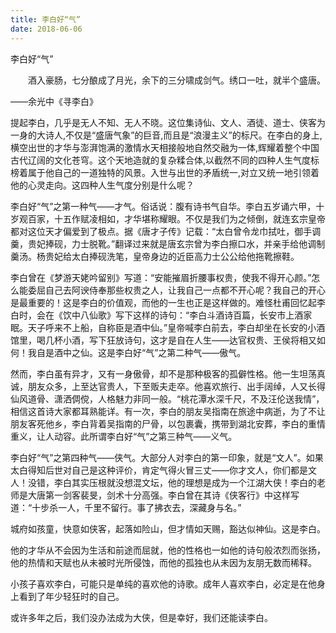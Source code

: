 ```yaml
---
title: 李白好“气”
date: 2018-06-06
---
```


李白好“气”

　　酒入豪肠，七分酿成了月光，余下的三分啸成剑气。绣口一吐，就半个盛唐。

——余光中《寻李白》

 

提起李白，几乎是无人不知、无人不晓。这位集诗仙、文人、酒徒、道士、侠客为一身的大诗人,不仅是“盛唐气象”的巨音,而且是“浪漫主义”的标尺。在李白的身上,横空出世的才华与澎湃饱满的激情水天相接般地自然交融为一体,辉耀着整个中国古代辽阔的文化苍穹。这个天地造就的复杂糅合体,以截然不同的四种人生气度标榜着属于他自己的一道独特的风景。入世与出世的矛盾统一,对立又统一地引领着他的心灵走向。这四种人生气度分别是什么呢？

李白好“气”之第一种气——才气。俗话说：腹有诗书气自华。李白五岁诵六甲，十岁观百家，十五作赋凌相如，才华堪称耀眼。不仅是我们为之倾倒，就连玄宗皇帝都对这位天才偏爱到了极点。据《唐才子传》记载：“太白曾令龙巾拭吐，御手调羹，贵妃捧砚，力士脱靴。”翻译过来就是唐玄宗曾为李白擦口水，并亲手给他调制羹汤。杨贵妃给太白捧砚洗笔，皇帝身边的近臣高力士公公给他拖靴擦鞋。

李白曾在《梦游天姥吟留别》写道：“安能摧眉折腰事权贵，使我不得开心颜。”怎么能委屈自己去阿谀侍奉那些权贵之人，让我自己一点都不开心呢？我自己的开心是最重要的！这是李白的价值观，而他的一生也正是这样做的。难怪杜甫回忆起李白时，会在《饮中八仙歌》写下这样的诗句：“李白斗酒诗百篇，长安市上酒家眠。天子呼来不上船，自称臣是酒中仙。”皇帝喊李白前去，李白却坐在长安的小酒馆里，喝几杯小酒，写下狂放诗句，这才是自在人生——达官权贵、王侯将相又如何！我自是酒中之仙。这是李白好“气”之第二种气——傲气。

然而，李白虽有异才，又有一身傲骨，却不是那种极客的孤僻性格。他一生坦荡真诚，朋友众多，上至达官贵人，下至贩夫走卒。他喜欢旅行、出手阔绰，人又长得仙风道骨、潇洒倜傥，人格魅力非同一般。“桃花潭水深千尺，不及汪伦送我情”，相信这首诗大家都耳熟能详。有一次，李白的朋友吴指南在旅途中病逝，为了不让朋友客死他乡，李白背着吴指南的尸骨，以包裹囊，携带到湖北安葬，李白的重情重义，让人动容。此所谓李白好“气”之第三种气——义气。

李白好“气”之第四种气——侠气。大部分人对李白的第一印象，就是“文人”。如果太白得知后世对自己是这种评价，肯定气得火冒三丈——你才文人，你们都是文人！没错，李白其实压根就没想混文坛，他的理想是成为一个江湖大侠！李白的老师是大唐第一剑客裴旻，剑术十分高强。李白曾在其诗《侠客行》中这样写道：“十步杀一人，千里不留行。事了拂衣去，深藏身与名。”

城府如孩童，快意如侠客，起落如险山，但才情如天赐，豁达似神仙。这是李白。

他的才华从不会因为生活和前途而屈就，他的性格也一如他的诗句般浓烈而张扬，他的热情和天赋也从未被时光所侵蚀，而他的孤独也从未因为友朋无数而稀释。

小孩子喜欢李白，可能只是单纯的喜欢他的诗歌。成年人喜欢李白，必定是在他身上看到了年少轻狂时的自己。

或许多年之后，我们没办法成为大侠，但是幸好，我们还能读李白。
